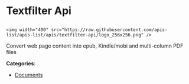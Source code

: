 # Textfilter Api<p align="center">
    <img width="400" src="https://raw.githubusercontent.com/apis-list/apis-list/apis/textfilter-api/logo_256x256.png" />
</p>

Convert web page content into epub, Kindle/mobi and multi-column PDF files

**Categories**:

- [Documents](https://github/apis-list/apis-list#documents)





